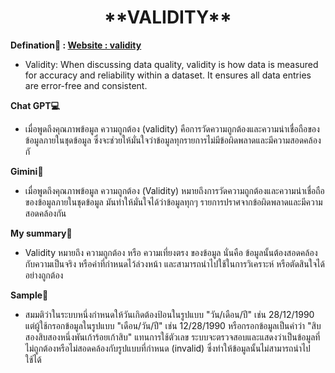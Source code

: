 <center><h1>**VALIDITY**</h1></center>  

**Defination📃 : [Website : validity](https://www.validity.com/data-quality/)**

- Validity: When discussing data quality, validity is how data is measured for accuracy and reliability within a dataset. It ensures all data entries are error-free and consistent.
  
**Chat GPT💻**

- เมื่อพูดถึงคุณภาพข้อมูล ความถูกต้อง (validity) คือการวัดความถูกต้องและความน่าเชื่อถือของข้อมูลภายในชุดข้อมูล ซึ่งจะช่วยให้มั่นใจว่าข้อมูลทุกรายการไม่มีข้อผิดพลาดและมีความสอดคล้องกั

**Gimini👾**

- เมื่อพูดถึงคุณภาพข้อมูล ความถูกต้อง (Validity) หมายถึงการวัดความถูกต้องและความน่าเชื่อถือของข้อมูลภายในชุดข้อมูล มันทำให้มั่นใจได้ว่าข้อมูลทุกๆ รายการปราศจากข้อผิดพลาดและมีความสอดคล้องกัน

**My summary🏡**

- Validity หมายถึง ความถูกต้อง หรือ ความเที่ยงตรง ของข้อมูล นั่นคือ ข้อมูลนั้นต้องสอดคล้องกับความเป็นจริง หรือค่าที่กำหนดไว้ล่วงหน้า และสามารถนำไปใช้ในการวิเคราะห์ หรือตัดสินใจได้อย่างถูกต้อง

**Sample🧩**

- สมมติว่าในระบบหนึ่งกำหนดให้วันเกิดต้องป้อนในรูปแบบ "วัน/เดือน/ปี" เช่น 28/12/1990 แต่ผู้ใช้กรอกข้อมูลในรูปแบบ "เดือน/วัน/ปี" เช่น 12/28/1990 หรือกรอกข้อมูลเป็นคำว่า "สิบสองสิบสองหนึ่งพันเก้าร้อยเก้าสิบ" แทนการใช้ตัวเลข ระบบจะตรวจสอบและแสดงว่าเป็นข้อมูลที่ไม่ถูกต้องหรือไม่สอดคล้องกับรูปแบบที่กำหนด (invalid) ซึ่งทำให้ข้อมูลนั้นไม่สามารถนำไปใช้ได้ 

